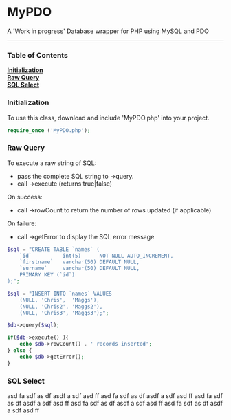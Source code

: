# MyPDO
A 'Work in progress' Database wrapper for PHP using MySQL and PDO
<hr>

### Table of Contents
**[Initialization](#initialization)**  
**[Raw Query](#raw-query)**  
**[SQL Select](#sql-select)**  





### Initialization
To use this class, download and include 'MyPDO.php' into your project.

```php
require_once ('MyPDO.php');
```







### Raw Query
To execute a raw string of SQL:
- pass the complete SQL string to ->query.
- call ->execute (returns true|false)

On success:
- call ->rowCount to return the number of rows updated (if applicable)

On failure:
- call ->getError to display the SQL error message

```php
$sql = "CREATE TABLE `names` (
    `id`          int(5)      NOT NULL AUTO_INCREMENT,
    `firstname`   varchar(50) DEFAULT NULL,
    `surname`     varchar(50) DEFAULT NULL,
    PRIMARY KEY (`id`)
);";

$sql = "INSERT INTO `names` VALUES 
    (NULL, 'Chris',  'Maggs'),
    (NULL, 'Chris2', 'Maggs2'),
    (NULL, 'Chris3', 'Maggs3');";

$db->query($sql);

if($db->execute() ){
    echo $db->rowCount() . ' records inserted';
} else {
    echo $db->getError();
}
```








### SQL Select
asd fa sdf as df asdf a sdf asd ff 
asd fa sdf as df asdf a sdf asd ff 
asd fa sdf as df asdf a sdf asd ff 
asd fa sdf as df asdf a sdf asd ff 
asd fa sdf as df asdf a sdf asd ff 














